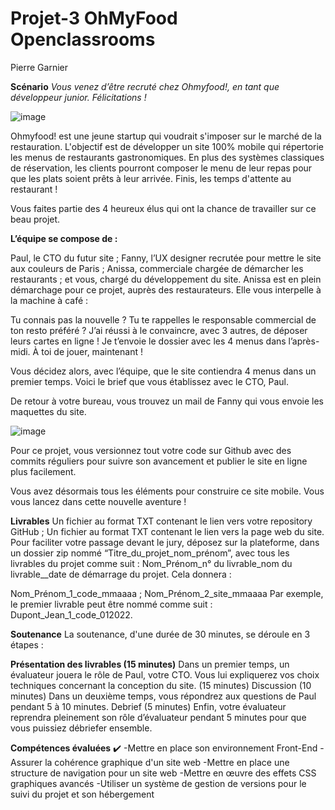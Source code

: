 # Projet-3   OhMyFood  Openclassrooms
Pierre Garnier


**Scénario**
*Vous venez d’être recruté chez Ohmyfood!, en tant que développeur junior. Félicitations !*

![image](https://user-images.githubusercontent.com/99326841/165525172-78ea6550-30a5-4646-889b-c4e294dbd5cf.png)

Ohmyfood! est une jeune startup qui voudrait s'imposer sur le marché de la restauration. L'objectif est de développer un site 100% mobile qui répertorie les menus de restaurants gastronomiques. En plus des systèmes classiques de réservation, les clients pourront composer le menu de leur repas pour que les plats soient prêts à leur arrivée. Finis, les temps d'attente au restaurant !

Vous faites partie des 4 heureux élus qui ont la chance de travailler sur ce beau projet.


**L’équipe se compose de :**

Paul, le CTO du futur site ;
Fanny, l’UX designer recrutée pour mettre le site aux couleurs de Paris ;
Anissa, commerciale chargée de démarcher les restaurants ;
et vous, chargé du développement du site.
Anissa est en plein démarchage pour ce projet, auprès des restaurateurs. Elle vous interpelle à la machine à café :

Tu connais pas la nouvelle ? Tu te rappelles le responsable commercial de ton resto préféré ? J’ai réussi à le convaincre, avec 3 autres, de déposer leurs cartes en ligne ! Je t’envoie le dossier avec les 4 menus dans l’après-midi. À toi de jouer, maintenant !

Vous décidez alors, avec l’équipe, que le site contiendra 4 menus dans un premier temps. Voici le brief que vous établissez avec le CTO, Paul.

De retour à votre bureau, vous trouvez un mail de Fanny qui vous envoie les maquettes du site.


![image](https://user-images.githubusercontent.com/99326841/165524900-54c80991-0b46-49b9-9eff-46a750730871.png)
 

Pour ce projet, vous versionnez tout votre code sur Github avec des commits réguliers pour suivre son avancement et publier le site en ligne plus facilement.

Vous avez désormais tous les éléments pour construire ce site mobile. Vous vous lancez dans cette nouvelle aventure !

**Livrables**
Un fichier au format TXT contenant le lien vers votre repository GitHub ;
Un fichier au format TXT contenant le lien vers la page web du site.
Pour faciliter votre passage devant le jury, déposez sur la plateforme, dans un dossier zip nommé “Titre_du_projet_nom_prénom”, avec tous les livrables du projet comme suit : Nom_Prénom_n° du livrable_nom du livrable__date de démarrage du projet. Cela donnera :  

Nom_Prénom_1_code_mmaaaa ;
Nom_Prénom_2_site_mmaaaa
Par exemple, le premier livrable peut être nommé comme suit : Dupont_Jean_1_code_012022.

**Soutenance**
La soutenance, d'une durée de 30 minutes,  se déroule en 3 étapes :

**Présentation des livrables (15 minutes)**
Dans un premier temps, un évaluateur jouera le rôle de Paul, votre CTO. Vous lui expliquerez vos choix techniques concernant la conception du site. (15 minutes)
Discussion (10 minutes) 
Dans un deuxième temps, vous répondrez aux questions de Paul pendant 5 à 10 minutes.
Debrief (5 minutes)
Enfin, votre évaluateur reprendra pleinement son rôle d’évaluateur pendant 5 minutes pour que vous puissiez débriefer ensemble.

**Compétences évaluées** ✔️
-Mettre en place son environnement Front-End
-Assurer la cohérence graphique d'un site web
-Mettre en place une structure de navigation pour un site web
-Mettre en œuvre des effets CSS graphiques avancés
-Utiliser un système de gestion de versions pour le suivi du projet et son hébergement
